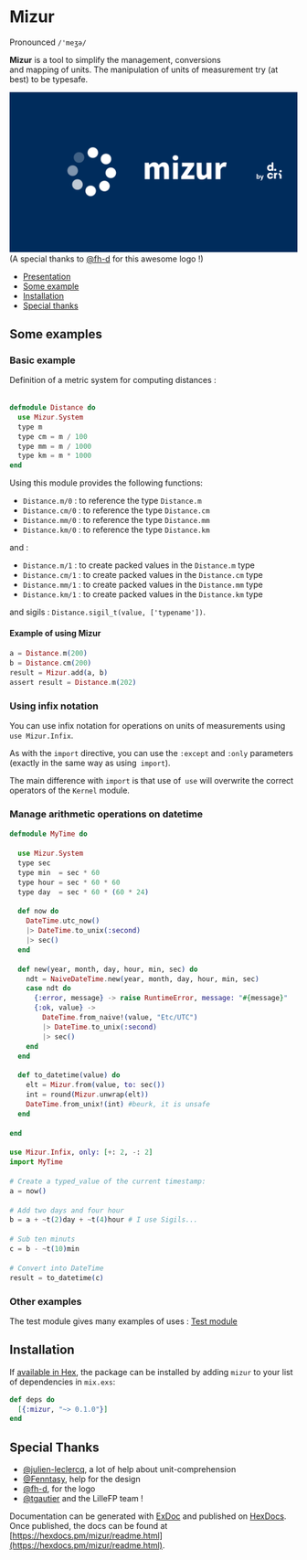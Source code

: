 # Mizur
Pronounced `/'meʒə/`

**Mizur** is a tool to simplify the management, conversions  
and mapping of units. 
The manipulation of units of measurement try (at best) 
to be typesafe.

![Mizur Logo](images/logo.png)
(A special thanks to [@fh-d](https://github.com/fh-d) for this awesome logo !)

- [Presentation](#content)
- [Some example](#some-examples)
- [Installation](#installation)
- [Special thanks](#special-thanks)

## Some examples

### Basic example

Definition of a metric system for computing distances :

```elixir 

defmodule Distance do 
  use Mizur.System
  type m
  type cm = m / 100 
  type mm = m / 1000 
  type km = m * 1000
end

```
Using this module provides the following functions:

-  `Distance.m/0` : to reference the type `Distance.m`
-  `Distance.cm/0` : to reference the type `Distance.cm`
-  `Distance.mm/0` : to reference the type `Distance.mm`
-  `Distance.km/0` : to reference the type `Distance.km`

and : 

-  `Distance.m/1` : to create packed values in the `Distance.m` type
-  `Distance.cm/1` : to create packed values in the `Distance.cm` type
-  `Distance.mm/1` : to create packed values in the `Distance.mm` type
-  `Distance.km/1` : to create packed values in the `Distance.km` type

and sigils : `Distance.sigil_t(value, ['typename'])`.

#### Example of using Mizur

```elixir
a = Distance.m(200)
b = Distance.cm(200)
result = Mizur.add(a, b)
assert result = Distance.m(202)
```

### Using infix notation

You can use infix notation for operations on units of measurements 
using `use Mizur.Infix`.

As with the `import` directive, you can use the `:except` and `:only` parameters 
(exactly in the same way as using` import`).

The main difference with `import` is that use of` use` will overwrite the correct 
operators of the `Kernel` module.


### Manage arithmetic operations on datetime

```elixir 
defmodule MyTime do 

  use Mizur.System
  type sec
  type min  = sec * 60 
  type hour = sec * 60 * 60
  type day  = sec * 60 * (60 * 24)

  def now do 
    DateTime.utc_now()
    |> DateTime.to_unix(:second)
    |> sec()
  end

  def new(year, month, day, hour, min, sec) do
    ndt = NaiveDateTime.new(year, month, day, hour, min, sec) 
    case ndt do 
      {:error, message} -> raise RuntimeError, message: "#{message}"
      {:ok, value} ->
        DateTime.from_naive!(value, "Etc/UTC")
        |> DateTime.to_unix(:second)
        |> sec()
    end
  end

  def to_datetime(value) do 
    elt = Mizur.from(value, to: sec())
    int = round(Mizur.unwrap(elt))
    DateTime.from_unix!(int) #beurk, it is unsafe
  end
  
end

use Mizur.Infix, only: [+: 2, -: 2]
import MyTime

# Create a typed_value of the current timestamp:
a = now()

# Add two days and four hour
b = a + ~t(2)day + ~t(4)hour # I use Sigils... 

# Sub ten minuts 
c = b - ~t(10)min

# Convert into DateTime 
result = to_datetime(c)
```

### Other examples

The test module gives many examples of uses :
[Test module](https://github.com/xvw/mizur/blob/master/test/mizur_test.exs)

## Installation

If [available in Hex](https://hex.pm/docs/publish), the package can be installed
by adding `mizur` to your list of dependencies in `mix.exs`:

```elixir
def deps do
  [{:mizur, "~> 0.1.0"}]
end
```

## Special Thanks

- [@julien-leclercq](https://github.com/julien-leclercq), a lot of help about unit-comprehension
- [@Fenntasy](https://github.com/Fenntasy), help for the design
- [@fh-d](https://github.com/fh-d), for the logo
- [@tgautier](https://github.com/tgautier) and the LilleFP team !

Documentation can be generated with [ExDoc](https://github.com/elixir-lang/ex_doc)
and published on [HexDocs](https://hexdocs.pm). Once published, the docs can
be found at [https://hexdocs.pm/mizur/readme.html](https://hexdocs.pm/mizur/readme.html).

